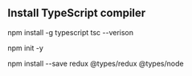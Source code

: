 ## Install TypeScript compiler

npm install -g typescript
tsc --verison

npm init -y

npm install --save redux @types/redux @types/node

